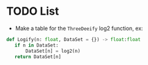 # TODO List

 - Make a table for the `ThreeDeeify` log2 function, ex: 
 ```python
 def Logify(n: float, DataSet = {}) -> float:float
	if n in DataSet:
		DataSet[n] = log2(n)
	return DataSet[n]
 ```